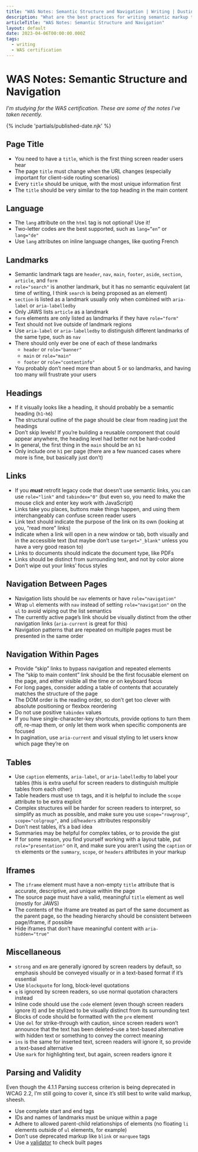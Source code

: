 ```yaml
---
title: "WAS Notes: Semantic Structure and Navigation | Writing | Dustin Whisman"
description: "What are the best practices for writing semantic markup that is as accessible as possible?"
articleTitle: "WAS Notes: Semantic Structure and Navigation"
layout: default
date: 2023-04-06T00:00:00.000Z
tags:
  - writing
  - WAS certification
---
```


# WAS Notes: Semantic Structure and Navigation

_I'm studying for the WAS certification. These are some of the notes I've taken recently._

{% include 'partials/published-date.njk' %}

## Page Title

- You need to have a `title`, which is the first thing screen reader users hear
- The page `title` must change when the URL changes (especially important for client-side routing scenarios)
- Every `title` should be unique, with the most unique information first
- The `title` should be very similar to the top heading in the main content

## Language

- The `lang` attribute on the `html` tag is not optional! Use it!
- Two-letter codes are the best supported, such as `lang=”en”` or `lang="de"`
- Use `lang` attributes on inline language changes, like quoting French

## Landmarks

- Semantic landmark tags are `header`, `nav`, `main`, `footer`, `aside`, `section`, `article`, and `form`
- `role="search"` is another landmark, but it has no semantic equivalent (at time of writing, I think `search` is being proposed as an element)
- `section` is listed as a landmark usually only when combined with `aria-label` or `aria-labelledby`
- Only JAWS lists `article` as a landmark
- `form` elements are only listed as landmarks if they have `role="form"`
- Text should not live outside of landmark regions
- Use `aria-label` or `aria-labelledby` to distinguish different landmarks of the same type, such as `nav`
- There should only ever be one of each of these landmarks
  - `header` or `role="banner"`
  - `main` or `role="main"`
  - `footer` or `role="contentinfo"`
- You probably don’t need more than about 5 or so landmarks, and having too many will frustrate your users

## Headings

- If it visually looks like a heading, it should probably be a semantic heading (`h1`-`h6`)
- The structural outline of the page should be clear from reading just the headings
- Don’t skip levels! If you’re building a reusable component that could appear anywhere, the heading level had better not be hard-coded
- In general, the first thing in the `main` should be an `h1`
- Only include one `h1` per page (there are a few nuanced cases where more is fine, but basically just don’t)

## Links

- If you *****must***** retrofit legacy code that doesn’t use semantic links, you can use `role="link"` and `tabindex="0"` (but even so, you need to make the mouse click and enter key work with JavaScript)
- Links take you places, buttons make things happen, and using them interchangeably can confuse screen reader users
- Link text should indicate the purpose of the link on its own (looking at you, “read more” links)
- Indicate when a link will open in a new window or tab, both visually and in the accessible text (but maybe don’t use `target="_blank"` unless you have a very good reason to)
- Links to documents should indicate the document type, like PDFs
- Links should be distinct from surrounding text, and not by color alone
- Don’t wipe out your links’ focus styles

## Navigation Between Pages

- Navigation lists should be `nav` elements or have `role="navigation"`
- Wrap `ul` elements with `nav` instead of setting `role="navigation"` on the `ul` to avoid wiping out the list semantics
- The currently active page’s link should be visually distinct from the other navigation links (`aria-current` is great for this)
- Navigation patterns that are repeated on multiple pages must be presented in the same order

## Navigation Within Pages

- Provide “skip” links to bypass navigation and repeated elements
- The “skip to main content” link should be the first focusable element on the page, and either visible all the time or on keyboard focus
- For long pages, consider adding a table of contents that accurately matches the structure of the page
- The DOM order is the reading order, so don’t get too clever with absolute positioning or flexbox reordering
- Do not use positive `tabindex` values
- If you have single-character-key shortcuts, provide options to turn them off, re-map them, or only let them work when specific components are focused
- In pagination, use `aria-current` and visual styling to let users know which page they’re on

## Tables

- Use `caption` elements, `aria-label`, or `aria-labelledby` to label your tables (this is extra useful for screen readers to distinguish multiple tables from each other)
- Table headers must use `th` tags, and it is helpful to include the `scope` attribute to be extra explicit
- Complex structures will be harder for screen readers to interpret, so simplify as much as possible, and make sure you use `scope="rowgroup"`, `scope="colgroup"`, and `id`/`headers` attributes responsibly
- Don’t nest tables, it’s a bad idea
- Summaries may be helpful for complex tables, or to provide the gist
- If for some reason, you find yourself working with a layout table, put `role="presentation"` on it, and make sure you aren’t using the `caption` or `th` elements or the `summary`, `scope`, or `headers` attributes in your markup

## Iframes

- The `iframe` element must have a non-empty `title` attribute that is accurate, descriptive, and unique within the page
- The source page must have a valid, meaningful `title` element as well (mostly for JAWS)
- The contents of the iframe are treated as part of the same document as the parent page, so the heading hierarchy should be consistent between page/iframe, if possible
- Hide iframes that don’t have meaningful content with `aria-hidden="true"`

## Miscellaneous

- `strong` and `em` are generally ignored by screen readers by default, so emphasis should be conveyed visually or in a text-based format if it’s essential
- Use `blockquote` for long, block-level quotations
- `q` is ignored by screen readers, so use normal quotation characters instead
- Inline code should use the `code` element (even though screen readers ignore it) and be stylized to be visually distinct from its surrounding text
- Blocks of code should be formatted with the `pre` element
- Use `del` for strike-through with caution, since screen readers won’t announce that the text has been deleted–use a text-based alternative with hidden text or something to convey the correct meaning
- `ins` is the same for inserted text, screen readers will ignore it, so provide a text-based alternative
- Use `mark` for highlighting text, but again, screen readers ignore it

## Parsing and Validity

Even though the 4.1.1 Parsing success criterion is being deprecated in WCAG 2.2, I’m still going to cover it, since it’s still best to write valid markup, sheesh.

- Use complete start and end tags
- IDs and names of landmarks must be unique within a page
- Adhere to allowed parent-child relationships of elements (no floating `li` elements outside of `ul` elements, for example)
- Don’t use deprecated markup like `blink` or `marquee` tags
- Use a [validator](http://validator.w3.org/) to check built pages

